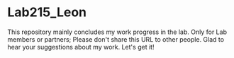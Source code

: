 # Lab215_Leon
This repository mainly concludes my work progress in the lab.
Only for Lab members or partners; Please don't share this URL to other people.
Glad to hear your suggestions about my work.
Let's get it!
